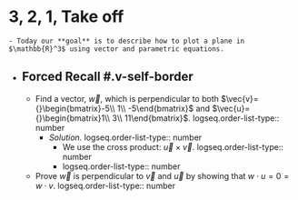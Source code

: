 # 3, 2, 1, Take off
	- Today our **goal** is to describe how to plot a plane in $\mathbb{R}^3$ using vector and parametric equations.
- ## Forced Recall #.v-self-border
	- Find a vector, $\vec{w}$, which is perpendicular to both $\vec{v}={}\begin{bmatrix}-5\\ 1\\ -5\end{bmatrix}$ and $\vec{u}={}\begin{bmatrix}1\\ 3\\ 11\end{bmatrix}$.
	  logseq.order-list-type:: number
		- *Solution.*
		  logseq.order-list-type:: number
			- We use the cross product: $\vec{u}\times \vec{v}$.
			  logseq.order-list-type:: number
			- logseq.order-list-type:: number
	- Prove $\vec{w}$ is perpendicular to $\vec{v}$ and $\vec{u}$ by showing that $w\cdot u=0=w\cdot v$.
	  logseq.order-list-type:: number